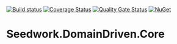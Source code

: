 [![Build status](https://ci.appveyor.com/api/projects/status/5tnx9ig84lqk0gq0/branch/master?svg=true)](https://ci.appveyor.com/project/tiagor87/seedwork-domaindriven/branch/master)
[![Coverage Status](https://coveralls.io/repos/github/tiagor87/Seedwork.DomainDriven/badge.svg?branch=master)](https://coveralls.io/github/tiagor87/Seedwork.DomainDriven?branch=master)
[![Quality Gate Status](https://sonarcloud.io/api/project_badges/measure?project=tiagor87_Seedwork.DomainDriven&metric=alert_status)](https://sonarcloud.io/dashboard?id=tiagor87_Seedwork.DomainDriven)
[![NuGet](https://buildstats.info/nuget/Seedwork.DomainDriven.Core)](http://www.nuget.org/packages/Seedwork.DomainDriven.Core)
# Seedwork.DomainDriven.Core
